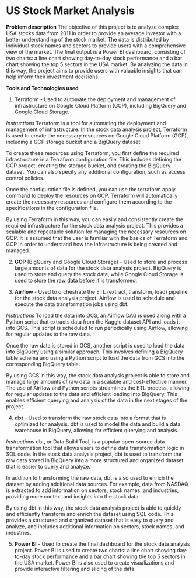 # US Stock Market Analysis
<b>Problem description</b>
The objective of this project is to analyze complex USA stocks data from 2011 in order to provide an average investor with a better understanding of the stock market. The data is distributed by individual stock names and sectors to provide users with a comprehensive view of the market. The final output is a Power BI dashboard, consisting of two charts: a line chart showing day-to-day stock performance and a bar chart showing the top 5 sectors in the USA market. By analyzing the data in this way, the project aims to provide users with valuable insights that can help inform their investment decisions.

<b>Tools and Technologies used</b>
1. Terraform - Used to automate the deployment and management of infrastructure on Google Cloud Platform (GCP), including BigQuery and Google Cloud Storage.

<i>Instructions</i>
Terraform is a tool for automating the deployment and management of infrastructure. In the stock data analysis project, Terraform is used to create the necessary resources on Google Cloud Platform (GCP), including a GCP storage bucket and a BigQuery dataset.

To create these resources using Terraform, you first define the required infrastructure in a Terraform configuration file. This includes defining the GCP project, creating the storage bucket, and creating the BigQuery dataset. You can also specify any additional configuration, such as access control policies.

Once the configuration file is defined, you can use the terraform apply command to deploy the resources on GCP. Terraform will automatically create the necessary resources and configure them according to the specifications in the configuration file.

By using Terraform in this way, you can easily and consistently create the required infrastructure for the stock data analysis project. This provides a scalable and repeatable solution for managing the necessary resources on GCP. It is assumed that the user is familiar with the basics of Terraform and GCP in order to understand how the infrastructure is being created and managed.

2. <b>GCP</b> (BigQuery and Google Cloud Storage) - Used to store and process large amounts of data for the stock data analysis project. BigQuery is used to store and query the stock data, while Google Cloud Storage is used to store the raw data before it is transformed.

3. <b>Airflow</b> - Used to orchestrate the ETL (extract, transform, load) pipeline for the stock data analysis project. Airflow is used to schedule and execute the data transformation jobs using dbt.

<i>Instructions</i>
To load the data into GCS, an Airflow DAG is used along with a Python script that extracts data from the Kaggle dataset API and loads it into GCS. This script is scheduled to run periodically using Airflow, allowing for regular updates to the raw data.

Once the raw data is stored in GCS, another script is used to load the data into BigQuery using a similar approach. This involves defining a BigQuery table schema and using a Python script to load the data from GCS into the corresponding BigQuery table.

By using GCS in this way, the stock data analysis project is able to store and manage large amounts of raw data in a scalable and cost-effective manner. The use of Airflow and Python scripts streamlines the ETL process, allowing for regular updates to the data and efficient loading into BigQuery. This enables efficient querying and analysis of the data in the next stages of the project.

4. <b>dbt</b> - Used to transform the raw stock data into a format that is optimized for analysis. dbt is used to model the data and build a data warehouse in BigQuery, allowing for efficient querying and analysis.

<i>Instructions</i>
dbt, or Data Build Tool, is a popular open-source data transformation tool that allows users to define data transformation logic in SQL code. In the stock data analysis project, dbt is used to transform the raw data stored in BigQuery into a more structured and organized dataset that is easier to query and analyze.

In addition to transforming the raw data, dbt is also used to enrich the dataset by adding additional data sources. For example, data from NASDAQ is extracted to add information on sectors, stock names, and industries, providing more context and insights into the stock data.

By using dbt in this way, the stock data analysis project is able to quickly and efficiently transform and enrich the dataset using SQL code. This provides a structured and organized dataset that is easy to query and analyze, and includes additional information on sectors, stock names, and industries.

5. <b>Power BI</b> - Used to create the final dashboard for the stock data analysis project. Power BI is used to create two charts: a line chart showing day-to-day stock performance and a bar chart showing the top 5 sectors in the USA market. Power BI is also used to create visualizations and provide interactive filtering and slicing of the data.

